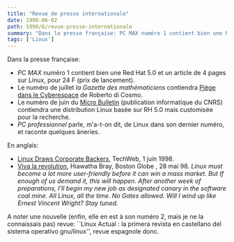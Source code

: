 ```yaml
---
title: "Revue de presse internationale"
date: 1998-06-02
path: 1998/6/revue-presse-internationale
summary: "Dans la presse française: PC MAX numéro 1 contient bien une Red Hat 5.0 et un article de 4 pages sur Linux, pour 24 F (prix de lancement)."
tags: ['Linux']
---
```


<P>
Dans la presse française:
</P>

<UL>

<LI><EM>PC MAX</EM> numéro 1 contient bien une Red Hat 5.0 et un article
de 4 pages sur Linux, pour 24 F (prix de lancement).
<LI>Le numéro de juillet <EM>la Gazette des mathématiciens</EM>
contiendra <A HREF="http://www.mmedium.com/dossiers/piege/">Piège dans
le Cyberespace</A> de Roberto di Cosmo.
<LI>Le numéro de juin du <A HREF="http://www.dsi.cnrs.fr/~lmb/LMB.html">Micro Bulletin</A> (publication informatique du CNRS) contiendra
une distribution Linux basée sur RH 5.0 mais customisée pour la
recherche.
<LI><EM>PC professionnel</EM> parle, m'a-t-on dit, de Linux dans son dernier
numéro, et raconte quelques âneries.
</UL>

<P>
En anglais:
</P>

<UL>

<LI><A HREF="http://www.techweb.com/wire/story/TWB19980601S0002">Linux Draws Corporate Backers</A>, TechWeb, 1 juin 1998.
<LI><A HREF="http://www.boston.com/dailyglobe/globehtml/148/Viva_la_revolution.htm">Viva la revolution</A>, Hiawatha Bray, Boston Globe , 28 mai 98.
<EM>Linux must become a lot more user-friendly before it can win a mass
market. But If enough of us demand it, this will happen. After another
week of preparations, I'll begin my new job as designated canary in the
software coal mine. All Linux, all the time. No Gates allowed. Will I
wind up like Ernest Vincent Wright? Stay tuned.</EM>
</UL>

<P>
A noter une nouvelle (enfin, elle en est à son numéro 2, mais je ne la
connaissais pas) revue: ``Linux Actual : la primera revista en castellano
del sistema operativo gnu/linux'', revue espagnole donc.
</P>


